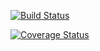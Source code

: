 [![Build Status](https://travis-ci.com/learning-student/owuan-mysql.svg?branch=master)](https://travis-ci.com/learning-student/owuan-mysql)

[![Coverage Status](https://coveralls.io/repos/github/learning-student/owuan-mysql/badge.svg?branch=master)](https://coveralls.io/github/learning-student/owuan-mysql?branch=master)